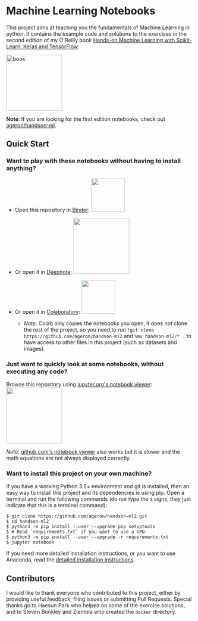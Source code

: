 Machine Learning Notebooks
==========================

This project aims at teaching you the fundamentals of Machine Learning in
python. It contains the example code and solutions to the exercises in the second edition of my O'Reilly book [Hands-on Machine Learning with Scikit-Learn, Keras and TensorFlow](https://www.oreilly.com/library/view/hands-on-machine-learning/9781492032632/):

<img src="https://images-na.ssl-images-amazon.com/images/I/51tOhPQBmSL._SX379_BO1,204,203,200_.jpg" title="book" width="150" />

**Note**: If you are looking for the first edition notebooks, check out [ageron/handson-ml](https://github.com/ageron/handson-ml).

## Quick Start

### Want to play with these notebooks without having to install anything?

* Open this repository in [Binder](https://mybinder.org/v2/gh/ageron/handson-ml2/master):
<a href="https://mybinder.org/v2/gh/ageron/handson-ml2/master"><img src="https://matthiasbussonnier.com/posts/img/binder_logo_128x128.png" width="90" /></a>

* Or open it in [Deepnote](https://beta.deepnote.org/launch?template=data-science&url=https%3A//github.com/ageron/handson-ml2/blob/master/index.ipynb):
<a href="https://beta.deepnote.org/launch?template=data-science&url=https%3A//github.com/ageron/handson-ml2/blob/master/index.ipynb"><img src="https://www.deepnote.org/static/illustration.png" width="150" /></a>

* Or open it in [Colaboratory](https://colab.research.google.com/github/ageron/handson-ml2/blob/master/):
<a href="https://colab.research.google.com/github/ageron/handson-ml2/blob/master/"><img src="https://colab.research.google.com/img/colab_favicon.ico" width="90" /></a>

  * _Note_: Colab only copies the notebooks you open, it does not clone the rest of the project, so you need to run `!git clone https://github.com/ageron/handson-ml2` and `%mv handson-ml2/* .` to have access to other files in this project (such as datasets and images).

### Just want to quickly look at some notebooks, without executing any code?

Browse this repository using [jupyter.org's notebook viewer](http://nbviewer.jupyter.org/github/ageron/handson-ml2/blob/master/index.ipynb):
<a href="http://nbviewer.jupyter.org/github/ageron/handson-ml2/blob/master/index.ipynb"><img src="https://jupyter.org/assets/nav_logo.svg" width="150" /></a>

_Note_: [github.com's notebook viewer](https://github.com/ageron/handson-ml2/blob/master/index.ipynb) also works but it is slower and the math equations are not always displayed correctly.

### Want to install this project on your own machine?

If you have a working Python 3.5+ environment and git is installed, then an easy way to install this project and its dependencies is using pip. Open a terminal and run the following commands (do not type the `$` signs, they just indicate that this is a terminal command):

    $ git clone https://github.com/ageron/handson-ml2.git
    $ cd handson-ml2
    $ python3 -m pip install --user --upgrade pip setuptools
    $ # Read `requirements.txt` if you want to use a GPU.
    $ python3 -m pip install --user --upgrade -r requirements.txt
    $ jupyter notebook

If you need more detailed installation instructions, or you want to use Anaconda, read the [detailed installation instructions](INSTALL.md).

## Contributors
I would like to thank everyone who contributed to this project, either by providing useful feedback, filing issues or submitting Pull Requests. Special thanks go to Haesun Park who helped on some of the exercise solutions, and to Steven Bunkley and Ziembla who created the `docker` directory.
